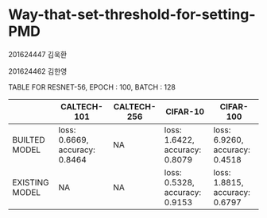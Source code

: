# Way-that-set-threshold-for-setting-PMD
 201624447 김욱환 
 
 201624462 김한영


TABLE FOR 
   RESNET-56, EPOCH : 100, BATCH : 128

||CALTECH-101 | CALTECH-256| CIFAR-10 | CIFAR-100|
|-----|-----|-----|-----|-----|
|BUILTED MODEL|loss: 0.6669, accuracy: 0.8464|NA|loss: 1.6422, accuracy: 0.8079|loss: 6.9260, accuracy: 0.4518|
|EXISTING MODEL|NA|NA|loss: 0.5328, accuracy: 0.9153|loss: 1.8815, accuracy: 0.6797|
